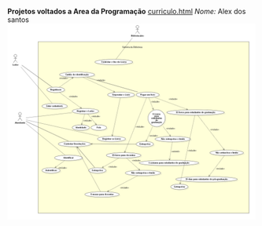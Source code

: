 **Projetos voltados a Area da Programação**
[curriculo.html](curriculo.html) 
*Nome:* Alex dos santos 
![Sistema_Biblioteca-Alex dos santos.png](https://github.com/alexsiks/alexsiks/blob/main/Sistema_Biblioteca-Alex%20dos%20santos.png?raw=true)
##
